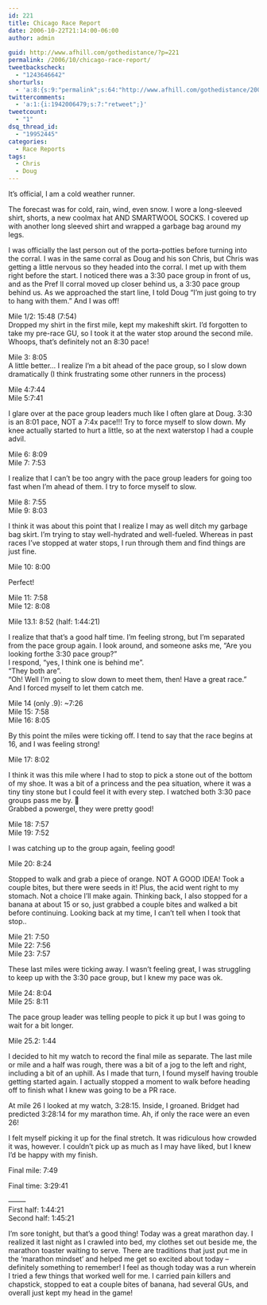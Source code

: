```yaml
---
id: 221
title: Chicago Race Report
date: 2006-10-22T21:14:00-06:00
author: admin
  
guid: http://www.afhill.com/gothedistance/?p=221
permalink: /2006/10/chicago-race-report/
tweetbackscheck:
  - "1243646642"
shorturls:
  - 'a:8:{s:9:"permalink";s:64:"http://www.afhill.com/gothedistance/2006/10/chicago-race-report/";s:7:"tinyurl";s:25:"http://tinyurl.com/8otzfa";s:4:"isgd";s:17:"http://is.gd/g8dx";s:5:"bitly";s:18:"http://bit.ly/4imS";s:5:"snipr";s:22:"http://snipr.com/a6hq1";s:5:"snurl";s:22:"http://snurl.com/a6hq1";s:7:"snipurl";s:24:"http://snipurl.com/a6hq1";s:4:"trim";s:17:"http://tr.im/8jsm";}'
twittercomments:
  - 'a:1:{i:1942006479;s:7:"retweet";}'
tweetcount:
  - "1"
dsq_thread_id:
  - "19952445"
categories:
  - Race Reports
tags:
  - Chris
  - Doug
---
```

It&#8217;s official, I am a cold weather runner.

The forecast was for cold, rain, wind, even snow. I wore a long-sleeved shirt, shorts, a new coolmax hat AND SMARTWOOL SOCKS. I covered up with another long sleeved shirt and wrapped a garbage bag around my legs. 

I was officially the last person out of the porta-potties before turning into the corral. I was in the same corral as Doug and his son Chris, but Chris was getting a little nervous so they headed into the corral. I met up with them right before the start. I noticed there was a 3:30 pace group in front of us, and as the Pref II corral moved up closer behind us, a 3:30 pace group behind us. As we approached the start line, I told Doug &#8220;I&#8217;m just going to try to hang with them.&#8221; And I was off!

Mile 1/2: 15:48 (7:54)  
Dropped my shirt in the first mile, kept my makeshift skirt. I&#8217;d forgotten to take my pre-race GU, so I took it at the water stop around the second mile. Whoops, that&#8217;s definitely not an 8:30 pace!

Mile 3: 8:05  
A little better&#8230; I realize I&#8217;m a bit ahead of the pace group, so I slow down dramatically (I think frustrating some other runners in the process)

Mile 4:7:44  
Mile 5:7:41 

I glare over at the pace group leaders much like I often glare at Doug. 3:30 is an 8:01 pace, NOT a 7:4x pace!!! Try to force myself to slow down. My knee actually started to hurt a little, so at the next waterstop I had a couple advil.

Mile 6: 8:09  
Mile 7: 7:53

I realize that I can&#8217;t be too angry with the pace group leaders for going too fast when I&#8217;m ahead of them. I try to force myself to slow.

Mile 8: 7:55  
Mile 9: 8:03

I think it was about this point that I realize I may as well ditch my garbage bag skirt. I&#8217;m trying to stay well-hydrated and well-fueled. Whereas in past races I&#8217;ve stopped at water stops, I run through them and find things are just fine.

Mile 10: 8:00

Perfect!

Mile 11: 7:58  
Mile 12: 8:08

Mile 13.1: 8:52 (half: 1:44:21)

I realize that that&#8217;s a good half time. I&#8217;m feeling strong, but I&#8217;m separated from the pace group again. I look around, and someone asks me, &#8220;Are you looking forthe 3:30 pace group?&#8221;  
I respond, &#8220;yes, I think one is behind me&#8221;.  
&#8220;They both are&#8221;.  
&#8220;Oh! Well I&#8217;m going to slow down to meet them, then! Have a great race.&#8221; And I forced myself to let them catch me.

Mile 14 (only .9): ~7:26  
Mile 15: 7:58  
Mile 16: 8:05

By this point the miles were ticking off. I tend to say that the race begins at 16, and I was feeling strong!

Mile 17: 8:02 

I think it was this mile where I had to stop to pick a stone out of the bottom of my shoe. It was a bit of a princess and the pea situation, where it was a tiny tiny stone but I could feel it with every step. I watched both 3:30 pace groups pass me by. 🙁  
Grabbed a powergel, they were pretty good!

Mile 18: 7:57  
Mile 19: 7:52

I was catching up to the group again, feeling good! 

Mile 20: 8:24

Stopped to walk and grab a piece of orange. NOT A GOOD IDEA! Took a couple bites, but there were seeds in it! Plus, the acid went right to my stomach. Not a choice I&#8217;ll make again. Thinking back, I also stopped for a banana at about 15 or so, just grabbed a couple bites and walked a bit before continuing. Looking back at my time, I can&#8217;t tell when I took that stop..

Mile 21: 7:50  
Mile 22: 7:56  
Mile 23: 7:57

These last miles were ticking away. I wasn&#8217;t feeling great, I was struggling to keep up with the 3:30 pace group, but I knew my pace was ok.

Mile 24: 8:04  
Mile 25: 8:11

The pace group leader was telling people to pick it up but I was going to wait for a bit longer. 

Mile 25.2: 1:44

I decided to hit my watch to record the final mile as separate. The last mile or mile and a half was rough, there was a bit of a jog to the left and right, including a bit of an uphill. As I made that turn, I found myself having trouble getting started again. I actually stopped a moment to walk before heading off to finish what I knew was going to be a PR race.

At mile 26 I looked at my watch, 3:28:15. Inside, I groaned. Bridget had predicted 3:28:14 for my marathon time. Ah, if only the race were an even 26!

I felt myself picking it up for the final stretch. It was ridiculous how crowded it was, however. I couldn&#8217;t pick up as much as I may have liked, but I knew I&#8217;d be happy with my finish.

Final mile: 7:49

Final time: 3:29:41

&#8212;&#8212;&#8211;  
First half: 1:44:21  
Second half: 1:45:21

I&#8217;m sore tonight, but that&#8217;s a good thing! Today was a great marathon day. I realized it last night as I crawled into bed, my clothes set out beside me, the marathon toaster waiting to serve. There are traditions that just put me in the &#8216;marathon mindset&#8217; and helped me get so excited about today &#8211; definitely something to remember! I feel as though today was a run wherein I tried a few things that worked well for me. I carried pain killers and chapstick, stopped to eat a couple bites of banana, had several GUs, and overall just kept my head in the game!